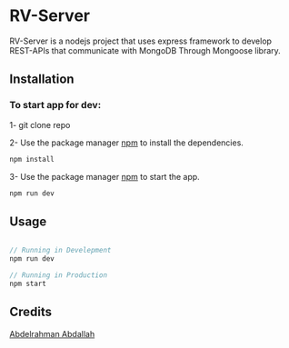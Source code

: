 # RV-Server

RV-Server is a nodejs project that uses express framework to develop REST-APIs that communicate with MongoDB Through Mongoose library.

## Installation

### To start app for dev:

1- git clone repo

2- Use the package manager [npm](https://www.npmjs.com/) to install the dependencies.

```bash
npm install
```

3- Use the package manager [npm](https://www.npmjs.com/) to start the app.

```bash
npm run dev
```

## Usage

```typescript

// Running in Develepment
npm run dev

// Running in Production
npm start

```

## Credits

[Abdelrahman Abdallah](https://code-sandy-delta.vercel.app/)

